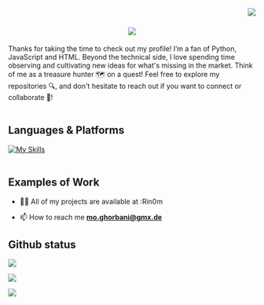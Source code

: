  <img align="right" src="https://visitor-badge.laobi.icu/badge?page_id=Rin0m.Rin0m" />

<h1 align="center">
  <img src="https://readme-typing-svg.herokuapp.com/?font=Righteous&size=35%center=true&vCenter=true&width=500&height=70&duration=4000&lines=Hi+There+👋!+;+I+'m+Monir+Ghorbani!;"/>
    </h1>

  
Thanks for taking the time to check out my profile!
I’m a fan of Python, JavaScript and HTML. Beyond the technical side, I love spending time observing and cultivating new ideas for what's missing in the market. Think of me as a treasure hunter 🗺️ on a quest!
Feel free to explore my repositories 🔍, and don't hesitate to reach out if you want to connect or collaborate 🤝!<br><br>

## Languages & Platforms</br>
[![My Skills](https://skillicons.dev/icons?i=py,vscode,github,git )](https://skillicons.dev)<br>
<br>

## Examples of Work


- 👨‍💻 All of my projects are available at :Rin0m

- 📫 How to reach me **mo.ghorbani@gmx.de**


## Github status

![](http://github-profile-summary-cards.vercel.app/api/cards/profile-details?username=Rin0m&theme=algolia)


![](http://github-profile-summary-cards.vercel.app/api/cards/stats?username=Rin0m&theme=algolia)<br>


![](http://github-profile-summary-cards.vercel.app/api/cards/repos-per-language?username=Rin0m&theme=algolia)
